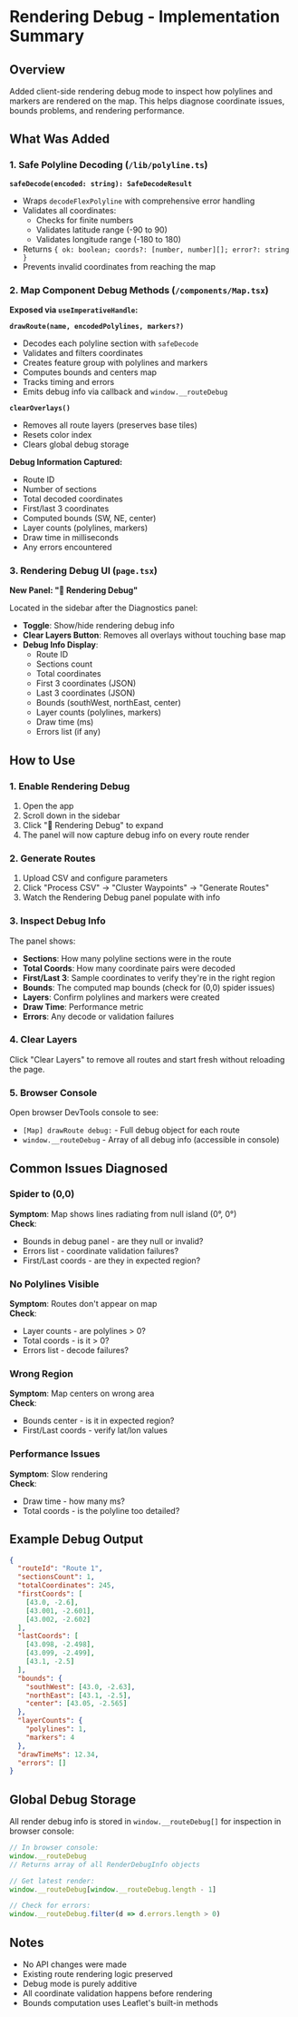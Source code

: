 # Rendering Debug - Implementation Summary

## Overview

Added client-side rendering debug mode to inspect how polylines and markers are rendered on the map. This helps diagnose coordinate issues, bounds problems, and rendering performance.

## What Was Added

### 1. Safe Polyline Decoding (`/lib/polyline.ts`)

**`safeDecode(encoded: string): SafeDecodeResult`**
- Wraps `decodeFlexPolyline` with comprehensive error handling
- Validates all coordinates:
  - Checks for finite numbers
  - Validates latitude range (-90 to 90)
  - Validates longitude range (-180 to 180)
- Returns `{ ok: boolean; coords?: [number, number][]; error?: string }`
- Prevents invalid coordinates from reaching the map

### 2. Map Component Debug Methods (`/components/Map.tsx`)

**Exposed via `useImperativeHandle`:**

**`drawRoute(name, encodedPolylines, markers?)`**
- Decodes each polyline section with `safeDecode`
- Validates and filters coordinates
- Creates feature group with polylines and markers
- Computes bounds and centers map
- Tracks timing and errors
- Emits debug info via callback and `window.__routeDebug`

**`clearOverlays()`**
- Removes all route layers (preserves base tiles)
- Resets color index
- Clears global debug storage

**Debug Information Captured:**
- Route ID
- Number of sections
- Total decoded coordinates
- First/last 3 coordinates
- Computed bounds (SW, NE, center)
- Layer counts (polylines, markers)
- Draw time in milliseconds
- Any errors encountered

### 3. Rendering Debug UI (`page.tsx`)

**New Panel: "🎨 Rendering Debug"**

Located in the sidebar after the Diagnostics panel:

- **Toggle**: Show/hide rendering debug info
- **Clear Layers Button**: Removes all overlays without touching base map
- **Debug Info Display**:
  - Route ID
  - Sections count
  - Total coordinates
  - First 3 coordinates (JSON)
  - Last 3 coordinates (JSON)
  - Bounds (southWest, northEast, center)
  - Layer counts (polylines, markers)
  - Draw time (ms)
  - Errors list (if any)

## How to Use

### 1. Enable Rendering Debug

1. Open the app
2. Scroll down in the sidebar
3. Click "🎨 Rendering Debug" to expand
4. The panel will now capture debug info on every route render

### 2. Generate Routes

1. Upload CSV and configure parameters
2. Click "Process CSV" → "Cluster Waypoints" → "Generate Routes"
3. Watch the Rendering Debug panel populate with info

### 3. Inspect Debug Info

The panel shows:
- **Sections**: How many polyline sections were in the route
- **Total Coords**: How many coordinate pairs were decoded
- **First/Last 3**: Sample coordinates to verify they're in the right region
- **Bounds**: The computed map bounds (check for (0,0) spider issues)
- **Layers**: Confirm polylines and markers were created
- **Draw Time**: Performance metric
- **Errors**: Any decode or validation failures

### 4. Clear Layers

Click "Clear Layers" to remove all routes and start fresh without reloading the page.

### 5. Browser Console

Open browser DevTools console to see:
- `[Map] drawRoute debug:` - Full debug object for each route
- `window.__routeDebug` - Array of all debug info (accessible in console)

## Common Issues Diagnosed

### Spider to (0,0)
**Symptom**: Map shows lines radiating from null island (0°, 0°)  
**Check**: 
- Bounds in debug panel - are they null or invalid?
- Errors list - coordinate validation failures?
- First/Last coords - are they in expected region?

### No Polylines Visible
**Symptom**: Routes don't appear on map  
**Check**:
- Layer counts - are polylines > 0?
- Total coords - is it > 0?
- Errors list - decode failures?

### Wrong Region
**Symptom**: Map centers on wrong area  
**Check**:
- Bounds center - is it in expected region?
- First/Last coords - verify lat/lon values

### Performance Issues
**Symptom**: Slow rendering  
**Check**:
- Draw time - how many ms?
- Total coords - is the polyline too detailed?

## Example Debug Output

```json
{
  "routeId": "Route 1",
  "sectionsCount": 1,
  "totalCoordinates": 245,
  "firstCoords": [
    [43.0, -2.6],
    [43.001, -2.601],
    [43.002, -2.602]
  ],
  "lastCoords": [
    [43.098, -2.498],
    [43.099, -2.499],
    [43.1, -2.5]
  ],
  "bounds": {
    "southWest": [43.0, -2.63],
    "northEast": [43.1, -2.5],
    "center": [43.05, -2.565]
  },
  "layerCounts": {
    "polylines": 1,
    "markers": 4
  },
  "drawTimeMs": 12.34,
  "errors": []
}
```

## Global Debug Storage

All render debug info is stored in `window.__routeDebug[]` for inspection in browser console:

```javascript
// In browser console:
window.__routeDebug
// Returns array of all RenderDebugInfo objects

// Get latest render:
window.__routeDebug[window.__routeDebug.length - 1]

// Check for errors:
window.__routeDebug.filter(d => d.errors.length > 0)
```

## Notes

- No API changes were made
- Existing route rendering logic preserved
- Debug mode is purely additive
- All coordinate validation happens before rendering
- Bounds computation uses Leaflet's built-in methods
